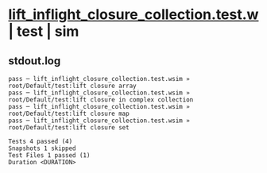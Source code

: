 # [lift_inflight_closure_collection.test.w](../../../../../tests/valid/lift_inflight_closure_collection.test.w) | test | sim

## stdout.log
```log
pass ─ lift_inflight_closure_collection.test.wsim » root/Default/test:lift closure array                
pass ─ lift_inflight_closure_collection.test.wsim » root/Default/test:lift closure in complex collection
pass ─ lift_inflight_closure_collection.test.wsim » root/Default/test:lift closure map                  
pass ─ lift_inflight_closure_collection.test.wsim » root/Default/test:lift closure set                  

Tests 4 passed (4)
Snapshots 1 skipped
Test Files 1 passed (1)
Duration <DURATION>
```


